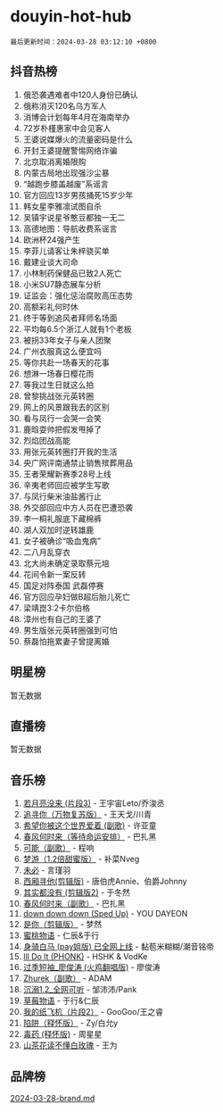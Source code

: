 # douyin-hot-hub

`最后更新时间：2024-03-28 03:12:10 +0800`

## 抖音热榜

1. 俄恐袭遇难者中120人身份已确认
1. 俄称消灭120名乌方军人
1. 消博会计划每年4月在海南举办
1. 72岁朴槿惠家中会见客人
1. 王婆说媒爆火的流量密码是什么
1. 开封王婆提醒警惕网络诈骗
1. 北京取消离婚限购
1. 内蒙古局地出现强沙尘暴
1. “越跑步膝盖越废”系谣言
1. 官方回应13岁男孩捅死15岁少年
1. 韩女星李雅凛试图自杀
1. 吴镇宇说星爷憨豆都独一无二
1. 高德地图：导航收费系谣言
1. 欧洲杯24强产生
1. 李菲儿请客让朱梓骁买单
1. 戴建业谈大司命
1. 小林制药保健品已致2人死亡
1. 小米SU7静态展车分析
1. 证监会：强化惩治腐败高压态势
1. 高额彩礼何时休
1. 终于等到追风者拜师名场面
1. 平均每6.5个浙江人就有1个老板
1. 被拐33年女子与亲人团聚
1. 广州衣服真这么便宜吗
1. 等你共赴一场春天的花事
1. 想淋一场春日樱花雨
1. 等我过生日就这么拍
1. 曾黎挑战张元英转圈
1. 网上的风景跟我去的区别
1. 看与凤行一会哭一会笑
1. 鹿晗耍帅把假发甩掉了
1. 烈焰团战高能
1. 用张元英转圈打开我的生活
1. 央广网评南通禁止销售殡葬用品
1. 王者荣耀新赛季28号上线
1. 辛夷老师回应被学生写歌
1. 与凤行柴米油盐酱行止
1. 外交部回应中方人员在巴遭恐袭
1. 李一桐礼服底下藏棉裤
1. 湖人双加时逆转雄鹿
1. 女子被确诊“吸血鬼病”
1. 二八月乱穿衣
1. 北大尚未确定录取蔡元培
1. 花间令新一案反转
1. 国足对阵泰国 武磊停赛
1. 官方回应孕妇做B超后胎儿死亡
1. 梁靖崑3:2卡尔伯格
1. 漳州也有自己的王婆了
1. 男生版张元英转圈强到可怕
1. 蔡磊怕拖累妻子曾提离婚

## 明星榜

暂无数据

## 直播榜

暂无数据

## 音乐榜

1. [若月亮没来 (片段3)](https://sf6-cdn-tos.douyinstatic.com/obj/tos-cn-ve-2774/okfyEUsGW1B1ovJi5JiN9IjvAT2lMwA054GoEB) - 王宇宙Leto/乔浚丞
1. [追寻你（万物复苏版）](https://sf5-hl-cdn-tos.douyinstatic.com/obj/tos-cn-ve-2774/oYeAZJsbjIDit9APmBg8u6uDUQnHmoCf3gbo74) - 王天戈/川青
1. [希望你被这个世界爱着 (副歌)](https://sf5-hl-cdn-tos.douyinstatic.com/obj/tos-cn-ve-2774/oUHCmWQfZlE3QQBKBeD8rCFLpJzPgCpImhsxMt) - 许亚童
1. [春风何时来（等待命运安排）](https://sf6-cdn-tos.douyinstatic.com/obj/tos-cn-ve-2774/oICBNbD3gelMfB4WgiD1KI2jQtXZE2FgHLwtsl) - 巴扎黑
1. [可能（副歌）](https://sf5-hl-cdn-tos.douyinstatic.com/obj/tos-cn-ve-2774/cde1731888894259b333569393c2fb51) - 程响
1. [梦游（1.2倍甜蜜版）](https://sf5-hl-cdn-tos.douyinstatic.com/obj/tos-cn-ve-2774/o4gyAUm8hwufoEABmwVIiQtHsFuGzAEEWtNMzo) - 补菜Nveg
1. [未必](https://sf5-hl-cdn-tos.douyinstatic.com/obj/tos-cn-ve-2774/ogntQMFnKQDZUgTCYuJgfLEtleYZZFxBQqhhFB) - 言瑾羽
1. [西厢寻他(剪辑版)](https://sf3-cdn-tos.douyinstatic.com/obj/tos-cn-ve-2774/oUsAVfAQKlRNxEv5qxvIB8o5qmIWUcXbzJKJhw) - 唐伯虎Annie、伯爵Johnny
1. [其实都没有 (剪辑版2)](https://sf6-cdn-tos.douyinstatic.com/obj/tos-cn-ve-2774/oEBNQenHZtBhxYjGgUDQk0BCHTigQafgFlbQ7k) - 于冬然
1. [春风何时来（副歌）](https://sf6-cdn-tos.douyinstatic.com/obj/tos-cn-ve-2774/ow7tbAiAWI2giBUrmu0hMMh3UYP3ZXdbDYiXd) - 巴扎黑
1. [down down down (Sped Up)](https://sf5-hl-cdn-tos.douyinstatic.com/obj/tos-cn-ve-2774/ow80iABiXIO9DsFwK6WeZKMaJRi3BPJAotDy8m) - YOU DAYEON
1. [是你（剪辑版）](https://sf5-hl-cdn-tos.douyinstatic.com/obj/tos-cn-ve-2774/46019dae783c4c969944217fe1cfafc4) - 梦然
1. [蜜桃物语](https://sf5-hl-cdn-tos.douyinstatic.com/obj/tos-cn-ve-2774/oIhOSCZtIACtYU4XQkngiW9kCBfVD1Fz9IYeqL) - 仁辰&于行
1. [身骑白马 (pay姐版) 已全网上线](https://sf5-hl-cdn-tos.douyinstatic.com/obj/tos-cn-ve-2774/oQLO5ZgLsFkaDhdIIveF2zUCgfweY0gWaH4AQG) - 黏苞米糊糊/潮音铭帝
1. [lll Do lt (PHONK)](https://sf6-cdn-tos.douyinstatic.com/obj/tos-cn-ve-2774/osfNbddrZl4hIgEDk6kFftBDBJ1X8MZxH1QCOB) - HSHK & VodKe
1. [过季短袖_廖俊涛 (火鸡翻唱版)](https://sf3-cdn-tos.douyinstatic.com/obj/tos-cn-ve-2774/ogQVJl0tRBKxQgZji7YClFEBrVDeHpPTWfCZbQ) - 廖俊涛
1. [Zhurek（副歌）](https://sf5-hl-cdn-tos.douyinstatic.com/obj/tos-cn-ve-2774/ooQm8FBZQDlf0btEYgVpCcSCQfrdJGBEKZYBGS) - ADAM
1. [沉溺1.2_全网可听](https://sf3-cdn-tos.douyinstatic.com/obj/tos-cn-ve-2774/ok2QoiBqsWAX9McZmWiI9gAB0EzwD4Xj6yfmtH) - 邹沛沛/Pank
1. [草莓物语](https://sf5-hl-cdn-tos.douyinstatic.com/obj/tos-cn-ve-2774/okynhJ7jEAIIZBfsLgYMEI8QC3WbQNN66RKzhT) - 于行&仁辰
1. [我的纸飞机（片段2）](https://sf5-hl-cdn-tos.douyinstatic.com/obj/tos-cn-ve-2774/oM2ZrKcg2CD5AeRB2gkeXOFB1IxAGJdZPazYHf) - GooGoo/王之睿
1. [陷阱（释怀版）](https://sf5-hl-cdn-tos.douyinstatic.com/obj/tos-cn-ve-2774/oE8C21LeZrzKLDFfQYgMzx4GAIHageG5IzayY7) - Zy/白允y
1. [毒药 (释怀版)](https://sf5-hl-cdn-tos.douyinstatic.com/obj/tos-cn-ve-2774/oYILMEAzspdZBIzy4frJNB8ZHPHWAhiwowd4Ad) - 周星星
1. [山茶花读不懂白玫瑰](https://sf5-hl-cdn-tos.douyinstatic.com/obj/tos-cn-ve-2774/osfn8B7DktrRHEPJgPCfDbw7QDQEkwC16BxZg9) - 王为

## 品牌榜

[2024-03-28-brand.md](2024-03-28-brand.md)
